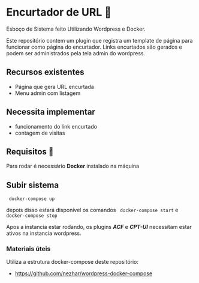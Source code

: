 # Encurtador de URL 🔗
Esboço de Sistema feito Utilizando Wordpress e Docker.

Este repositório contem um plugin que registra um template de página para funcionar como página do encurtador.
Links encurtados são gerados e podem ser administrados pela tela admin do wordpress.

## Recursos existentes
- Página que gera URL encurtada
- Menu admin com listagem

 ## Necessita implementar
 - funcionamento do link encurtado
 - contagem de visitas

## Requisitos 📝
Para rodar é necessário **Docker** instalado na máquina

## Subir sistema
``` docker-compose up```

depois disso estará disponível os comandos 
``` docker-compose start```
e
``` docker-compose stop ```

Apos a instancia estar rodando, os plugins ***ACF*** e ***CPT-UI*** necessitam estar ativos na instancia wordpress.


### Materiais úteis 
Utiliza a estrutura docker-compose deste repositório:
- https://github.com/nezhar/wordpress-docker-compose
